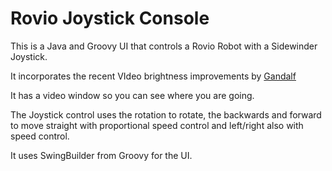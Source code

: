 Rovio Joystick Console
==========

This is a Java and Groovy UI that controls a Rovio Robot with a
Sidewinder Joystick.

It incorporates the recent VIdeo brightness improvements by 
[Gandalf](http://www.robocommunity.com/forum/thread/17515/Fix-of-the-Rovio-brightness-control)

It has a video window so you can see where you are going.

The Joystick control uses the rotation to rotate, the backwards and
forward to move straight with proportional speed control and
left/right also with speed control.

It uses SwingBuilder from Groovy for the UI.

